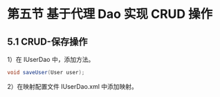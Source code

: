# 第五节 基于代理 Dao 实现 CRUD 操作


## 5.1 CRUD-保存操作

1）在 IUserDao 中，添加方法。

```java
void saveUser(User user);
```

2）在映射配置文件 IUserDao.xml 中添加映射。

```xml

```









